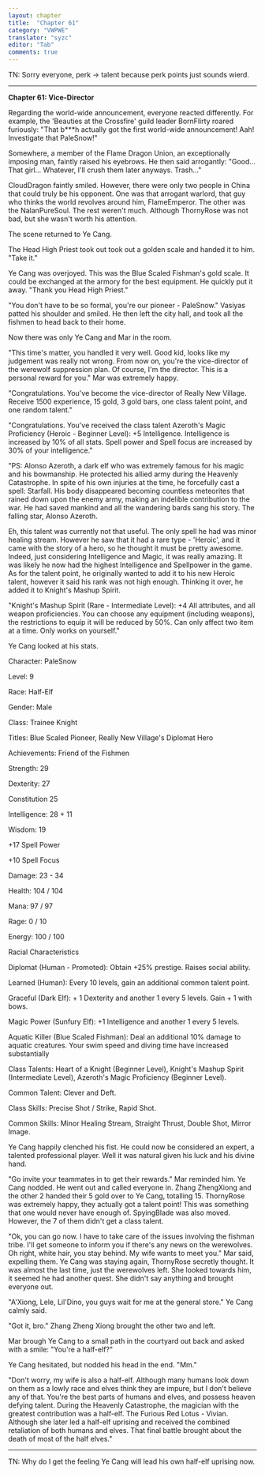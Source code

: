 ```yaml
---
layout: chapter
title:  "Chapter 61"
category: "VWPWE"
translator: "syzc"
editor: "Tab"
comments: true
---
```


TN: Sorry everyone, perk -> talent because perk points just sounds wierd.

---

**Chapter 61: Vice-Director**
 
Regarding the world-wide announcement, everyone reacted differently. For example, the 'Beauties at the Crossfire' guild leader BornFlirty roared furiously: "That b\*\*\*h actually got the first world-wide announcement! Aah! Investigate that PaleSnow!" 
 
Somewhere, a member of the Flame Dragon Union, an exceptionally imposing man, faintly raised his eyebrows. He then said arrogantly: "Good... That girl... Whatever, I'll crush them later anyways. Trash..."
 
CloudDragon faintly smiled. However, there were only two people in China that could truly be his opponent. One was that arrogant warlord, that guy who thinks the world revolves around him, FlameEmperor. The other was the NalanPureSoul. The rest weren't much. Although ThornyRose was not bad, but she wasn't worth his attention.
 
The scene returned to Ye Cang.
 
The Head High Priest took out took out a golden scale and handed it to him. "Take it."
 
Ye Cang was overjoyed. This was the Blue Scaled Fishman's gold scale. It could be exchanged at the armory for the best equipment. He quickly put it away. "Thank you Head High Priest."
 
"You don't have to be so formal, you're our pioneer - PaleSnow." Vasiyas patted his shoulder and smiled. He then left the city hall, and took all the fishmen to head back to their home.
 
Now there was only Ye Cang and Mar in the room.
 
"This time's matter, you handled it very well. Good kid, looks like my judgement was really not wrong. From now on, you're the vice-director of the werewolf suppression plan. Of course, I'm the director. This is a personal reward for you." Mar was extremely happy.
 
"Congratulations. You've become the vice-director of Really New Village. Receive 1500 experience, 15 gold, 3 gold bars, one class talent point, and one random talent."
 
"Congratulations. You've received the class talent Azeroth's Magic Proficiency (Heroic - Beginner Level): +5 Intelligence. Intelligence is increased by 10% of all stats. Spell power and Spell focus are increased by 30% of your intelligence."
 
"PS: Alonso Azeroth, a dark elf who was extremely famous for his magic and his bowmanship. He protected his allied army during the Heavenly Catastrophe. In spite of his own injuries at the time, he forcefully cast a spell: Starfall. His body disappeared becoming countless meteorites that rained down upon the enemy army, making an indelible contribution to the war. He had saved mankind and all the wandering bards sang his story. The falling star, Alonso Azeroth. 
 
Eh, this talent was currently not that useful. The only spell he had was minor healing stream. However he saw that it had a rare type - 'Heroic', and it came with the story of a hero, so he thought it must be pretty awesome. Indeed, just considering Intelligence and Magic, it was really amazing. It was likely he now had the highest Intelligence and Spellpower in the game. As for the talent point, he originally wanted to add it to his new Heroic talent, however it said his rank was not high enough. Thinking it over, he added it to Knight's Mashup Spirit.
 
"Knight's Mashup Spirit (Rare - Intermediate Level): +4 All attributes, and all weapon proficiencies. You can choose any equipment (including weapons), the restrictions to equip it will be reduced by 50%. Can only affect two item at a time. Only works on yourself."
 
Ye Cang looked at his stats.
 
Character: PaleSnow 
 
Level: 9
 
Race: Half-Elf
 
Gender: Male
 
Class: Trainee Knight
 
Titles: Blue Scaled Pioneer, Really New Village's Diplomat Hero
 
Achievements: Friend of the Fishmen
 
Strength: 29
 
Dexterity: 27
 
Constitution 25
 
Intelligence: 28 + 11
 
Wisdom: 19
 
+17 Spell Power
 
+10 Spell Focus
 
Damage: 23 - 34
 
Health: 104 / 104
 
Mana: 97 / 97
 
Rage: 0  / 10
 
Energy: 100 / 100
 
Racial Characteristics
 
Diplomat (Human - Promoted): Obtain +25% prestige. Raises social ability.
 
Learned (Human): Every 10 levels, gain an additional common talent point.
 
Graceful (Dark Elf): + 1 Dexterity and another 1 every 5 levels. Gain + 1 with bows.
 
Magic Power (Sunfury Elf): +1 Intelligence and another 1 every 5 levels.
 
Aquatic Killer (Blue Scaled Fishman): Deal an additional 10% damage to aquatic creatures. Your swim speed and diving time have increased substantially
 
Class Talents: Heart of a Knight (Beginner Level), Knight's Mashup Spirit (Intermediate Level), Azeroth's Magic Proficiency (Beginner Level).
 
Common Talent: Clever and Deft.
 
Class Skills: Precise Shot / Strike, Rapid Shot.
 
Common Skills: Minor Healing Stream, Straight Thrust, Double Shot, Mirror Image.
 
Ye Cang happily clenched his fist. He could now be considered an expert, a talented professional player. Well it was natural given his luck and his divine hand.
 
"Go invite your teammates in to get their rewards." Mar reminded him. Ye Cang nodded. He went out and called everyone in. Zhang ZhengXiong and the other 2 handed their 5 gold over to Ye Cang, totalling 15. ThornyRose was extremely happy, they actually got a talent point! This was something that one would never have enough of. SpyingBlade was also moved. However, the 7 of them didn't get a class talent.
 
"Ok, you can go now. I have to take care of the issues involving the fishman tribe. I'll get someone to inform you if there's any news on the werewolves. Oh right, white hair, you stay behind. My wife wants to meet you." Mar said, expelling them. Ye Cang was staying again, ThornyRose secretly thought. It was almost the last time, just the werewolves left. She looked towards him, it seemed he had another quest. She didn't say anything and brought everyone out.
 
"A'Xiong, Lele, Lil'Dino, you guys wait for me at the general store." Ye Cang calmly said.
 
"Got it, bro." Zhang Zheng Xiong brought the other two and left.
 
Mar brough Ye Cang to a small path in the courtyard out back and asked with a smile: "You're a half-elf?"
 
Ye Cang hesitated, but nodded his head in the end. "Mm."
 
"Don't worry, my wife is also a half-elf. Although many humans look down on them as a lowly race and elves think they are impure, but I don't believe any of that. You're the best parts of humans and elves, and possess heaven defying talent. During the Heavenly Catastrophe, the magician with the greatest contribution was a half-elf. The Furious Red Lotus - Vivian. Although she later led a half-elf uprising and received the combined retaliation of both humans and elves. That final battle brought about the death of most of the half elves."

---

TN: Why do I get the feeling Ye Cang will lead his own half-elf uprising now.